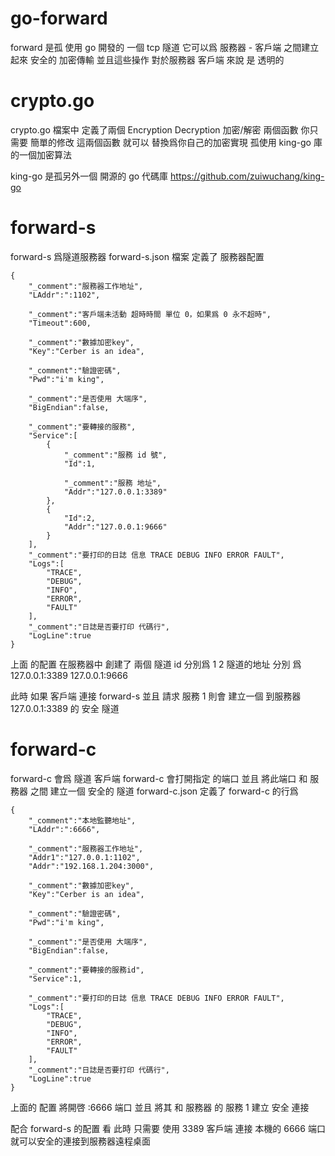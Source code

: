 # go-forward

forward 是孤 使用 go 開發的 一個 tcp 隧道 它可以爲 服務器 - 客戶端 之間建立起來 安全的 加密傳輸 並且這些操作 對於服務器 客戶端 來說 是 透明的

# crypto.go

crypto.go 檔案中 定義了兩個 Encryption Decryption 加密/解密 兩個函數 你只需要 簡單的修改 這兩個函數 就可以 替換爲你自己的加密實現 孤使用 king-go 庫的一個加密算法

king-go 是孤另外一個 開源的 go 代碼庫 https://github.com/zuiwuchang/king-go


# forward-s

forward-s 爲隧道服務器 forward-s.json 檔案 定義了 服務器配置

```
{
	"_comment":"服務器工作地址",
	"LAddr":":1102",
	
	"_comment":"客戶端未活動 超時時間 單位 0，如果爲 0 永不超時",
	"Timeout":600,

	"_comment":"數據加密key",
	"Key":"Cerber is an idea",

	"_comment":"驗證密碼",
	"Pwd":"i'm king",

	"_comment":"是否使用 大端序",
	"BigEndian":false,

	"_comment":"要轉接的服務",
	"Service":[
		{
			"_comment":"服務 id 號",
			"Id":1,

			"_comment":"服務 地址",
			"Addr":"127.0.0.1:3389"
		},
		{
			"Id":2,
			"Addr":"127.0.0.1:9666"
		}
	],
	"_comment":"要打印的日誌 信息 TRACE DEBUG INFO ERROR FAULT",
	"Logs":[
		"TRACE",
		"DEBUG",
		"INFO",
		"ERROR",
		"FAULT"
	],
	"_comment":"日誌是否要打印 代碼行",
	"LogLine":true
}
```

上面 的配置 在服務器中 創建了 兩個 隧道 id 分別爲 1 2 隧道的地址 分別 爲 127.0.0.1:3389 127.0.0.1:9666

此時 如果 客戶端 連接 forward-s 並且 請求 服務 1 則會 建立一個 到服務器 127.0.0.1:3389 的 安全 隧道


# forward-c

forward-c 會爲 隧道 客戶端 forward-c 會打開指定 的端口 並且 將此端口 和 服務器 之間 建立一個 安全的 隧道 forward-c.json 定義了 forward-c 的行爲

```
{
	"_comment":"本地監聽地址",
	"LAddr":":6666",
	
	"_comment":"服務器工作地址",
	"Addr1":"127.0.0.1:1102",
	"Addr":"192.168.1.204:3000",

	"_comment":"數據加密key",
	"Key":"Cerber is an idea",

	"_comment":"驗證密碼",
	"Pwd":"i'm king",

	"_comment":"是否使用 大端序",
	"BigEndian":false,

	"_comment":"要轉接的服務id",
	"Service":1,

	"_comment":"要打印的日誌 信息 TRACE DEBUG INFO ERROR FAULT",
	"Logs":[
		"TRACE",
		"DEBUG",
		"INFO",
		"ERROR",
		"FAULT"
	],
	"_comment":"日誌是否要打印 代碼行",
	"LogLine":true
}
```
上面的 配置 將開啓 :6666 端口 並且 將其 和 服務器 的 服務 1 建立 安全 連接

配合 forward-s 的配置 看 此時 只需要 使用 3389 客戶端 連接 本機的 6666 端口 就可以安全的連接到服務器遠程桌面
